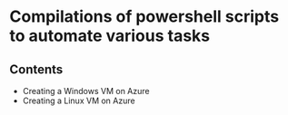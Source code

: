 # Compilations of powershell scripts to automate various tasks


## Contents

- Creating a Windows VM on Azure
- Creating a Linux VM on Azure